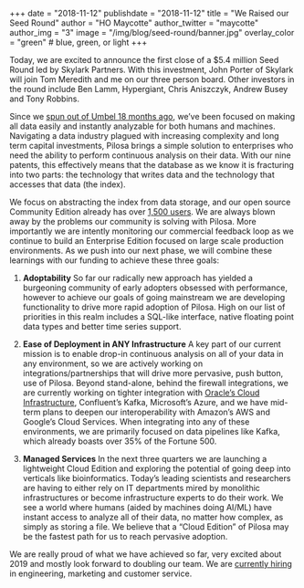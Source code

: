 +++
date = "2018-11-12"
publishdate = "2018-11-12"
title = "We Raised our Seed Round"
author = "HO Maycotte"
author_twitter = "maycotte"
author_img = "3"
image = "/img/blog/seed-round/banner.jpg"
overlay_color = "green" # blue, green, or light
+++

Today, we are excited to announce the first close of a $5.4 million Seed Round led by Skylark Partners. With this investment, John Porter of Skylark will join Tom Meredith and me on our three person board. Other investors in the round include Ben Lamm, Hypergiant, Chris Aniszczyk, Andrew Busey and Tony Robbins.

<!--more-->

Since we [spun out of Umbel 18 months ago](https://www.statesman.com/news/20170509/austin-based-umbel-spinoff-pilosa-is-pushing-its-big-data-indexing-at-this-weeks-oscon), we’ve been focused on making all data easily and instantly analyzable for both humans and machines. Navigating a data industry plagued with increasing complexity and long term capital investments, Pilosa brings a simple solution to enterprises who need the ability to perform continuous analysis on their data. With our nine patents, this effectively means that the database as we know it is fracturing into two parts: the technology that writes data and the technology that accesses that data (the index). 
 
We focus on abstracting the index from data storage, and our open source Community Edition already has over [1,500 users](https://github.com/pilosa/pilosa/stargazers). We are always blown away by the problems our community is solving with Pilosa. More importantly we are intently monitoring our commercial feedback loop as we continue to build an Enterprise Edition focused on large scale production environments. As we push into our next phase, we will combine these learnings with our funding to achieve these three goals:
 
1. **Adoptability**
So far our radically new approach has yielded a burgeoning community of early adopters obsessed with performance, however to achieve our goals of going mainstream we are developing functionality to drive more rapid adoption of Pilosa. High on our list of priorities in this realm includes a SQL-like interface, native floating point data types and better time series support.
 
2. **Ease of Deployment in ANY Infrastructure**
A key part of our current mission is to enable drop-in continuous analysis on all of your data in any environment, so we are actively working on integrations/partnerships that will drive more pervasive, push button, use of Pilosa. Beyond stand-alone, behind the firewall integrations, we are currently working on tighter integration with [Oracle’s Cloud Infrastructure](http://oracle.com/corporate/pressrelease/inaugural-austin-startup-class-101118.html), Confluent’s Kafka, Microsoft’s Azure, and we have mid-term plans to deepen our interoperability with Amazon’s AWS and Google’s Cloud Services. When integrating into any of these environments, we are primarily focused on data pipelines like Kafka, which already boasts over 35% of the Fortune 500.
 
3. **Managed Services**
In the next three quarters we are launching a lightweight Cloud Edition and exploring the potential of going deep into verticals like bioinformatics. Today’s leading scientists and researchers are having to either rely on IT departments mired by monolithic infrastructures or become infrastructure experts to do their work. We see a world where humans (aided by machines doing AI/ML) have instant access to analyze all of their data, no matter how complex, as simply as storing a file. We believe that a “Cloud Edition” of Pilosa may be the fastest path for us to reach pervasive adoption.
 
We are really proud of what we have achieved so far, very excited about 2019 and mostly look forward to doubling our team. We are [currently hiring](https://www.pilosa.com/careers/) in engineering, marketing and customer service. 



